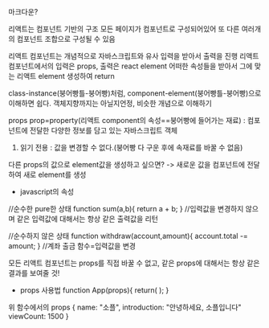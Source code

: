 마크다운?

리액트는 컴포넌트 기반의 구조
모든 페이지가 컴포넌트로 구성되어있어
또 다른 여러개의 컴포넌트 조합으로 구성될 수 있음

리액트 컴포넌트는 개념적으로 자바스크립트와 유사
입력을 받아서 출력을 진행
리액트 컴포넌트에서의 입력은 props, 출력은 react element
어떠한 속성들을 받아서 그에 맞는 리액트 element 생성하여 return

class-instance(붕어빵틀-붕어빵)처럼,
component-element(붕어빵틀-붕어빵)으로 이해하면 쉽다.
객체지향까지는 아닐지언정, 비슷한 개념으로 이해하기

props
prop=property(리액트 component의 속성==붕어빵에 들어가는 재료)
: 컴포넌트에 전달한 다양한 정보를 담고 있는 자바스크립트 객체

1. 읽기 전용
   : 값을 변경할 수 없다.(붕어빵 다 구운 후에 속재료를 바꿀 수 없음)

다른 props의 값으로 element값을 생성하고 싶으면?
-> 새로운 값을 컴포넌트에 전달하여 새로 element를 생성

- javascript의 속성

//순수한 pure한 상태
function sum(a,b){
return a + b;
}
//입력값을 변경하지 않으며 같은 입력값에 대해서는 항상 같은 출력값을 리턴

//순수하지 않은 상태
function withdraw(account,amount){
account.total -= amount;
}
//계좌 출금 함수=입력값을 변경

모든 리액트 컴포넌트는 props를 직접 바꿀 수 없고, 같은 props에 대해서는 항상 같은 결과를 보여줄 것!

- props 사용법
  function App(props){
  return(
  <Profile
          name="소플"
          introduction="안녕하세요, 소플입니다"
          viewCount={1500}
          />
  );
  }

위 함수에서의 props
{
name: "소플",
introduction: "안녕하세요, 소플입니다"
viewCount: 1500
}
